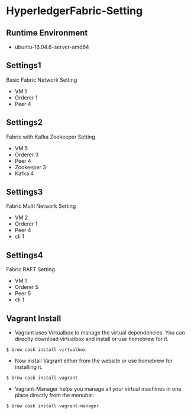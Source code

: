 # HyperledgerFabric-Setting

## Runtime Environment

* ubuntu-16.04.6-server-amd64

## Settings1

Basic Fabric Network Setting

* VM 1
* Orderer 1
* Peer 4

## Settings2

Fabric with Kafka Zookeeper Setting

* VM 5
* Orderer 3
* Peer 4
* Zookeeper 3
* Kafka 4

## Settings3 

Fabric Multi Network Setting

* VM 2
* Orderer 1
* Peer 4
* cli 1

## Settings4

Fabric RAFT Setting

* VM 1
* Orderer 5
* Peer 5
* cli 1


## Vagrant Install

* Vagrant uses Virtualbox to manage the virtual dependencies. You can directly download virtualbox and install or use homebrew for it.
```
$ brew cask install virtualbox
```
* Now install Vagrant either from the website or use homebrew for installing it.
```
$ brew cask install vagrant
```
* Vagrant-Manager helps you manage all your virtual machines in one place directly from the menubar.

```
$ brew cask install vagrant-manager
```